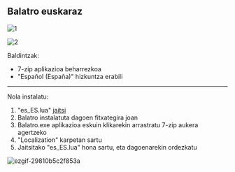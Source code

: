 ## Balatro euskaraz

![1](https://github.com/user-attachments/assets/841def8e-ebc0-48ce-bad5-fd8cac106d82)

![2](https://github.com/user-attachments/assets/fc3890c8-0df0-4a20-b998-41c652e5cefc)


Baldintzak:
* 7-zip aplikazioa beharrezkoa
* "Español (España)" hizkuntza erabili

_____________________________________________________________________________________________________________________

Nola instalatu:
1. "es_ES.lua" [jaitsi]([link](https://drive.google.com/file/d/1j2kTKX_hfq-d-2Gz5gFHqpbFPtLnXltd/view?usp=sharing))
2. Balatro instalatuta dagoen fitxategira joan
3. Balatro.exe aplikazioa eskuin klikarekin arrastratu 7-zip aukera agertzeko
4. "Localization" karpetan sartu
5. Jaitsitako "es_ES.lua" hona sartu, eta dagoenarekin ordezkatu

![ezgif-29810b5c2f853a](https://github.com/user-attachments/assets/120ea39b-f9b9-424d-9afa-9d8037dc2331)
